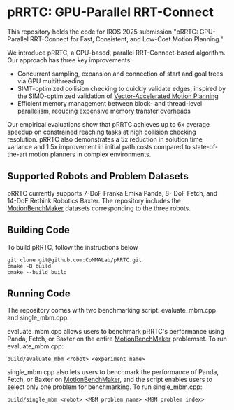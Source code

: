 # pRRTC: GPU-Parallel RRT-Connect

This repository holds the code for IROS 2025 submission "pRRTC: GPU-Parallel RRT-Connect for Fast, Consistent, and Low-Cost Motion Planning."

We introduce pRRTC, a GPU-based, parallel RRT-Connect-based algorithm. Our approach has three key improvements: 
- Concurrent sampling, expansion and connection of start and goal trees via GPU multithreading
- SIMT-optimized collision checking to quickly validate edges, inspired by the SIMD-optimized validation of [Vector-Accelerated Motion Planning](https://github.com/KavrakiLab/vamp/tree/main)
- Efficient memory management between block- and thread-level parallelism, reducing expensive memory transfer overheads

Our empirical evaluations show that pRRTC achieves up to 6x average speedup on constrained reaching tasks at high collision checking resolution. pRRTC also demonstrates a 5x reduction in solution time variance and 1.5x improvement in initial path costs compared to state-of-the-art motion planners in complex environments.

## Supported Robots and Problem Datasets
pRRTC currently supports 7-DoF Franka Emika Panda, 8- DoF Fetch, and 14-DoF Rethink Robotics Baxter. The repository includes the [MotionBenchMaker](https://github.com/KavrakiLab/motion_bench_maker) datasets corresponding to the three robots.

## Building Code
To build pRRTC, follow the instructions below
```
git clone git@github.com:CoMMALab/pRRTC.git
cmake -B build
cmake --build build
```

## Running Code
The repository comes with two benchmarking script: evaluate_mbm.cpp and single_mbm.cpp.

evaluate_mbm.cpp allows users to benchmark pRRTC's performance using Panda, Fetch, or Baxter on the entire [MotionBenchMaker](https://github.com/KavrakiLab/motion_bench_maker) problemset. To run evaluate_mbm.cpp:
```
build/evaluate_mbm <robot> <experiment name>
```

single_mbm.cpp also lets users to benchmark the performance of Panda, Fetch, or Baxter on [MotionBenchMaker](https://github.com/KavrakiLab/motion_bench_maker), and the script enables users to select only one problem for benchmarking. To run single_mbm.cpp:
```
build/single_mbm <robot> <MBM problem name> <MBM problem index>
```




